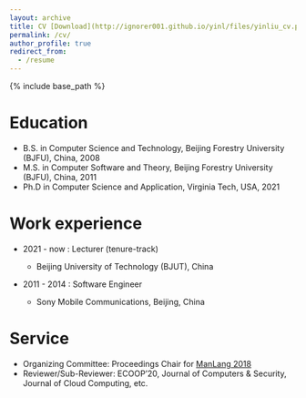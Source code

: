 ```yaml
---
layout: archive
title: CV [Download](http://ignorer001.github.io/yinl/files/yinliu_cv.pdf)
permalink: /cv/
author_profile: true
redirect_from:
  - /resume
---
```


{% include base_path %}

Education
======
* B.S. in Computer Science and Technology, Beijing Forestry University (BJFU), China, 2008
* M.S. in Computer Software and Theory,  Beijing Forestry University (BJFU), China, 2011
* Ph.D in Computer Science and Application, Virginia Tech, USA, 2021

Work experience
======
* 2021 - now : Lecturer (tenure-track)
  * Beijing University of Technology (BJUT), China

* 2011 - 2014 : Software Engineer
  * Sony Mobile Communications, Beijing, China

  
<!-- Skills
======
* Skill 1
* Skill 2
  * Sub-skill 2.1
  * Sub-skill 2.2
  * Sub-skill 2.3
* Skill 3 -->

<!-- Publications
======
  <ul>{% for post in site.publications %}
    {% include archive-single-cv.html %}
  {% endfor %}</ul> -->
  
<!-- Talks
======
  <ul>{% for post in site.talks %}
    {% include archive-single-talk-cv.html %}
  {% endfor %}</ul> -->
  
<!-- Teaching
======
  <ul>{% for post in site.teaching %}
    {% include archive-single-cv.html %}
  {% endfor %}</ul> -->
  
Service
======
* Organizing Committee: Proceedings Chair for [ManLang 2018](https://ssw.jku.at/Services/conferences/manlang18/)
* Reviewer/Sub-Reviewer: ECOOP’20, Journal of Computers & Security, Journal of Cloud Computing, etc.
